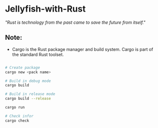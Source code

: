 # Jellyfish-with-Rust

<i> "Rust is technology from the past came to save the future from itself." </i>

## Note:

- Cargo is the Rust package manager and build system. Cargo is part of the standard Rust toolset.

```bash

# Create package
cargo new <pack name>

# Build in debug mode
cargo build 

# Build in release mode
cargo build --release

cargo run

# Check infor
cargo check

```






